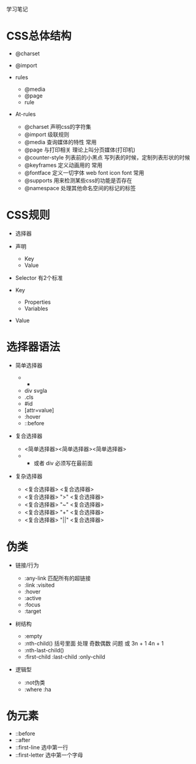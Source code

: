 学习笔记

# CSS总体结构
- @charset
- @import
- rules
   - @media
   - @page
   - rule

- At-rules
   - @charset         声明css的字符集
   - @import          级联规则
   - @media           查询媒体的特性   常用
   - @page            与打印相关  理论上叫分页媒体(打印机)
   - @counter-style   列表前的小黑点 写列表的时候，定制列表形状的时候
   - @keyframes       定义动画用的      常用
   - @fontface        定义一切字体 web font  icon font   常用
   - @supports        用来检测某些css的功能是否存在
   - @namespace       处理其他命名空间的标记的标签

# CSS规则
- 选择器
- 声明
   - Key
   - Value

- Selector  有2个标准
- Key       
   - Properties
   - Variables

- Value

# 选择器语法
- 简单选择器
   - *
   - div svgla
   - .cls
   - #id
   - [attr=value]
   - :hover
   - ::before

- 复合选择器
   - <简单选择器><简单选择器><简单选择器>
   - * 或者 div 必须写在最前面
- 复杂选择器
   - <复合选择器> <sp> <复合选择器>
   - <复合选择器> ">" <复合选择器>
   - <复合选择器> "~" <复合选择器>
   - <复合选择器> "+" <复合选择器>
   - <复合选择器> "||" <复合选择器>

# 伪类
- 链接/行为
   - :any-link            匹配所有的超链接
   - :link :visited
   - :hover
   - :active
   - :focus
   - :target

- 树结构
   - :empty
   - :nth-child()       括号里面 处理 奇数偶数 问题  或 3n + 1  4n + 1
   - :nth-last-child()
   - :first-child :last-child :only-child

- 逻辑型
   - :not伪类
   - :where :ha

# 伪元素
- ::before
- ::after
- ::first-line    选中第一行
- ::first-letter  选中第一个字母
